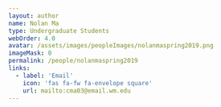 ```yaml
---
layout: author
name: Nolan Ma
type: Undergraduate Students
webOrder: 4.0
avatar: /assets/images/peopleImages/nolanmaspring2019.png
imageMask: 0
permalink: /people/nolanmaspring2019
links:
  - label: 'Email'
    icon: 'fas fa-fw fa-envelope square'
    url: mailto:cma03@email.wm.edu
---
```

